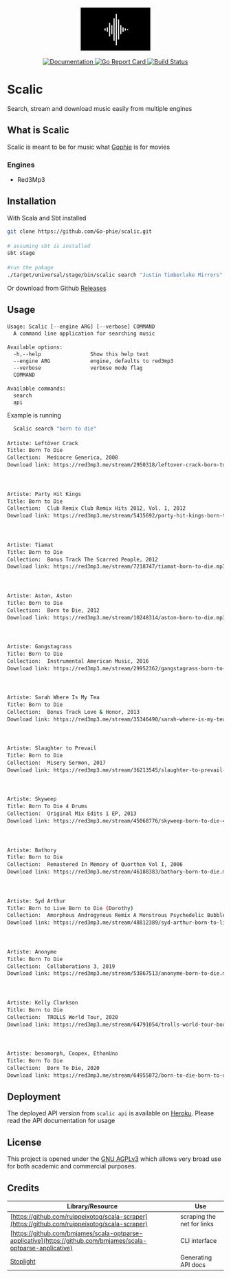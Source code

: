 <p align="center"><img src="assets/logo.gif" alt="scalic" height="100px"></p>

<div align="center">
  <a href="https://godoc.org/github.com/go-phie/scalic">
    <img src="https://img.shields.io/badge/godoc-reference-blue.svg?style=flat-square" alt="Documentation">
  </a>
  <a href="https://goreportcard.com/report/github.com/go-phie/scalic">
    <img src="https://goreportcard.com/badge/github.com/go-phie/scalic" alt="Go Report Card">
  </a>
  <a href="https://travis-ci.com/go-phie/scalic">
    <img src="https://travis-ci.com/go-phie/scalic.svg?branch=master" alt="Build Status">
  </a>
</div>

# Scalic

Search, stream and download music easily from multiple engines

## What is Scalic

Scalic is meant to be for music what <a href="https://github.com/go-phie/gophie">Gophie</a> is for movies

### Engines

- Red3Mp3


## Installation
With Scala and Sbt installed

```bash
git clone https://github.com/Go-phie/scalic.git

# assuming sbt is installed
sbt stage

#run the pakage
./target/universal/stage/bin/scalic search "Justin Timberlake Mirrors"

```
Or download from Github [Releases](https://github.com/go-phie/scalic/releases)

## Usage

```
Usage: Scalic [--engine ARG] [--verbose] COMMAND
  A command line application for searching music

Available options:
  -h,--help                Show this help text
  --engine ARG             engine, defaults to red3mp3
  --verbose                verbose mode flag
  COMMAND                  

Available commands:
  search                   
  api  
```

Example is running 

```bash
  Scalic search "born to die"

Artiste: Leftöver Crack
Title: Born To Die
Collection:  Mediocre Generica, 2008
Download link: https://red3mp3.me/stream/2950318/leftover-crack-born-to-die.mp3



Artiste: Party Hit Kings
Title: Born to Die
Collection:  Club Remix Club Remix Hits 2012, Vol. 1, 2012
Download link: https://red3mp3.me/stream/5435692/party-hit-kings-born-to-die.mp3



Artiste: Tiamat
Title: Born to Die
Collection:  Bonus Track The Scarred People, 2012
Download link: https://red3mp3.me/stream/7218747/tiamat-born-to-die.mp3



Artiste: Aston, Aston
Title: Born to Die
Collection:  Born to Die, 2012
Download link: https://red3mp3.me/stream/10248314/aston-born-to-die.mp3



Artiste: Gangstagrass
Title: Born to Die
Collection:  Instrumental American Music, 2016
Download link: https://red3mp3.me/stream/29952362/gangstagrass-born-to-die.mp3



Artiste: Sarah Where Is My Tea
Title: Born to Die
Collection:  Bonus Track Love & Honor, 2013
Download link: https://red3mp3.me/stream/35346490/sarah-where-is-my-tea-born-to-die.mp3



Artiste: Slaughter to Prevail
Title: Born to Die
Collection:  Misery Sermon, 2017
Download link: https://red3mp3.me/stream/36213545/slaughter-to-prevail-born-to-die.mp3



Artiste: Skyweep
Title: Born To Die 4 Drums
Collection:  Original Mix Edits 1 EP, 2013
Download link: https://red3mp3.me/stream/45068776/skyweep-born-to-die-4-drums.mp3



Artiste: Bathory
Title: Born to Die
Collection:  Remastered In Memory of Quorthon Vol I, 2006
Download link: https://red3mp3.me/stream/46188383/bathory-born-to-die.mp3



Artiste: Syd Arthur
Title: Born to Live Born to Die (Dorothy)
Collection:  Amorphous Androgynous Remix A Monstrous Psychedelic Bubble, 2014
Download link: https://red3mp3.me/stream/48812389/syd-arthur-born-to-live-born-to-die-dorothy.mp3



Artiste: Anonyme
Title: Born To Die
Collection:  Collaborations 3, 2019
Download link: https://red3mp3.me/stream/53867513/anonyme-born-to-die.mp3



Artiste: Kelly Clarkson
Title: Born to Die
Collection:  TROLLS World Tour, 2020
Download link: https://red3mp3.me/stream/64791054/trolls-world-tour-born-to-die.mp3



Artiste: besomorph, Coopex, EthanUno
Title: Born To Die
Collection:  Born To Die, 2020
Download link: https://red3mp3.me/stream/64955072/born-to-die-born-to-die.mp3
```

## Deployment

The deployed API version from `scalic api` is available on [Heroku](https://scalic.herokuapp.com). Please read the API documentation for usage

## License

This project is opened under the [GNU AGPLv3](https://github.com/go-phie/scalic/blob/master/LICENSE) which allows very broad use for both academic and commercial purposes.


## Credits
Library/Resource | Use
------- | -----
[https://github.com/ruippeixotog/scala-scraper](https://github.com/ruippeixotog/scala-scraper) | scraping the net for links
[https://github.com/bmjames/scala-optparse-applicative](https://github.com/bmjames/scala-optparse-applicative) | CLI interface
[Stoplight](https://stoplight.io) | Generating API docs
